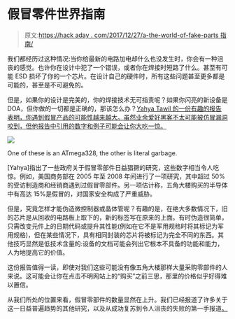 # 假冒零件世界指南

> 原文:[https://hack aday . com/2017/12/27/a-the-world-of-fake-parts 指南/](https://hackaday.com/2017/12/27/a-guidebook-to-the-world-of-counterfeit-parts/)

我们都经历过这种情况:当你给最新的电路加电却什么也没发生时，你会有一种沮丧的感觉。也许你在设计中犯了一个错误，或者你在焊接时短路了什么。甚至有可能 ESD 损坏了你的一个芯片。在设计自己的硬件时，所有这些问题甚至更多都是可能的，甚至是不可避免的。

但是，如果你的设计是完美的，你的焊接技术无可指责呢？如果你闪亮的新设备是 DOA，但你做的一切都是正确的，那该怎么办？[Yahya Tawil 的一份有趣的报告表明，你遇到假冒产品的可能性越来越大。虽然业余爱好黑客不太可能被仿冒漏洞咬到，但他报告中引用的数字和例子可能会让你大吃一惊。](https://atadiat.com/en/articles/e-introduction-counterfeit-ics-counterfeiting-detection-avoidance-methods/)

[![](../Images/79d21845d700a3dd6a44af76a0632b5c.png)](https://hackaday.com/wp-content/uploads/2017/12/fakeparts_detail.jpg)

One of these is an ATmega328, the other is literal garbage.

[Yahya]指出了一些政府关于假冒零部件日益猖獗的研究，这些数字相当令人吃惊。例如，美国商务部在 2005 年至 2008 年间进行了一项研究，其中超过 50%的受访制造商和经销商遇到过假冒零部件。另一项估计称，五角大楼购买的半导体中有高达 15%是假冒的，对国家安全构成了严重威胁。

但是，究竟怎样才能伪造微控制器或晶体管呢？有趣的是，在绝大多数情况下，旧的芯片是从回收的电路板上取下的，新的标签写在原来的上面。有时伪造很简单，只需改变元件上的日期代码或提升其性能(例如在它不是军用规格时将其标记为军用规格)，但在某些情况下，具有相同封装的芯片将被标记为完全不同的东西。其他技巧显然是低技术含量的:设备的文档可能会列出它根本不具备的功能和能力，人为地提高它的价值。

这份报告值得一读，即使对我们这些可能没有像五角大楼那样大量采购零部件的人来说。这可能会让你在点击不明网站上的“购买”之前三思，那里的价格似乎好得难以置信。

从我们所处的位置来看，假冒零部件的数量显然在上升。我们已经报道了许多关于这一日益普遍趋势的其他研究，以及从成功复苏到令人沮丧的失败的第一手报道[。](https://hackaday.com/2015/02/08/unbricking-a-counterfeit-ftdi-chip/)